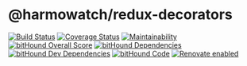 # @harmowatch/redux-decorators

[![Build Status](https://travis-ci.org/HarmoWatch/redux-decorators.svg?branch=master)](https://travis-ci.org/HarmoWatch/redux-decorators)
[![Coverage Status](https://coveralls.io/repos/github/HarmoWatch/redux-decorators/badge.svg?branch=master)](https://coveralls.io/github/HarmoWatch/redux-decorators?branch=master)
[![Maintainability](https://api.codeclimate.com/v1/badges/e2f8abd1a70656b59a63/maintainability)](https://codeclimate.com/github/HarmoWatch/redux-decorators/maintainability)
[![bitHound Overall Score](https://www.bithound.io/github/HarmoWatch/redux-decorators/badges/score.svg)](https://www.bithound.io/github/HarmoWatch/redux-decorators)
[![bitHound Dependencies](https://www.bithound.io/github/HarmoWatch/redux-decorators/badges/dependencies.svg)](https://www.bithound.io/github/HarmoWatch/redux-decorators/master/dependencies/npm)
[![bitHound Dev Dependencies](https://www.bithound.io/github/HarmoWatch/redux-decorators/badges/devDependencies.svg)](https://www.bithound.io/github/HarmoWatch/redux-decorators/master/dependencies/npm)
[![bitHound Code](https://www.bithound.io/github/HarmoWatch/redux-decorators/badges/code.svg)](https://www.bithound.io/github/HarmoWatch/redux-decorators)
[![Renovate enabled](https://img.shields.io/badge/renovate-enabled-brightgreen.svg)](https://renovateapp.com/)

